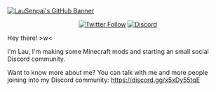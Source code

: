 [![LauSenpai's GitHub Banner](https://i.imgur.com/pyNFikW.jpg)](https://www.curseforge.com/members/lausenpai/projects)

<p align="center"><a href="https://twitter.com/plsiwannadie" rel="nofollow"> <img src="https://img.shields.io/twitter/follow/plsiwannadie?color=pink&amp;label=FOLLOW%20ME%21&amp;logo=twitter&amp;style=for-the-badge" alt="Twitter Follow" /></a> <a href="https://discord.gg/x5xDy55tqE" rel="nofollow"><img src="https://img.shields.io/discord/838769245101228032?color=pink&amp;label=DISCORD&amp;logo=discord&amp;style=for-the-badge" alt="Discord" /></a></p>

Hey there! >w<

I'm Lau, I'm making some Minecraft mods and starting an small social Discord community.

Want to know more about me? You can talk with me and more people joining into my Discord community: https://discord.gg/x5xDy55tqE
